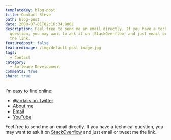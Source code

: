 ```yaml
---
templateKey: blog-post
title: Contact Steve
path: blog-post
date: 2008-07-01T02:16:34.800Z
description: Feel free to send me an email directly. If you have a technical
  question, you may want to ask it on [StackOverflow] and just email or tweet me
  the link.
featuredpost: false
featuredimage: /img/default-post-image.jpg
tags:
  - Contact
category:
  - Software Development
comments: true
share: true
---
```


I’m easy to find online:

* [@ardalis on Twitter](https://twitter.com/ardalis)
* [About.me](http://about.me/stevenasmith)
* [Email](https://ardalis.com/contact-us)
* [YouTube](https://youtube.com/ardalis)

Feel free to send me an email directly. If you have a technical question, you may want to ask it on [StackOverflow](http://stackoverflow.com/) and just email or tweet me the link.
